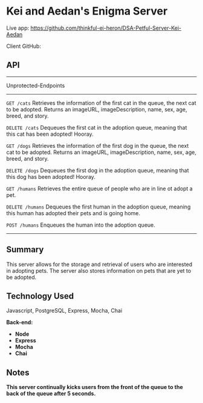 # Kei and Aedan's Enigma Server

Live app: https://github.com/thinkful-ei-heron/DSA-Petful-Server-Kei-Aedan

Client GitHub: 

## API
_________
Unprotected-Endpoints
_____________________

`GET /cats` Retrieves the information of the first cat in the queue, the next cat to be adopted. Returns an imageURL, imageDescription, name, sex, age, breed, and story. 

`DELETE /cats` Dequeues the first cat in the adoption queue, meaning that this cat has been adopted! Hooray.

`GET /dogs` Retrieves the information of the first dog in the queue, the next cat to be adopted. Returns an imageURL, imageDescription, name, sex, age, breed, and story. 

`DELETE /dogs` Dequeues the first dog in the adoption queue, meaning that this dog has been adopted! Hooray. 

`GET /humans` Retrieves the entire queue of people who are in line ot adopt a pet. 

`DELETE /humans` Dequeues the first human in the adoption queue, meaning this human has adopted their pets and
is going home. 

`POST /humans` Enqueues the human into the adoption queue. 
_____

## Summary

This server allows for the storage and retrieval of users who are interested in adopting pets. The server
also stores information on pets that are yet to be adopted.

## Technology Used

Javascript, PostgreSQL, Express, Mocha, Chai

<b>Back-end:<b>
<ul>
  <li>Node</li>
  <li>Express</li>
  <li>Mocha</li>
  <li>Chai</li>
</ul>

## Notes

This server continually kicks users from the front of the queue to the back of the queue after 5 seconds. 